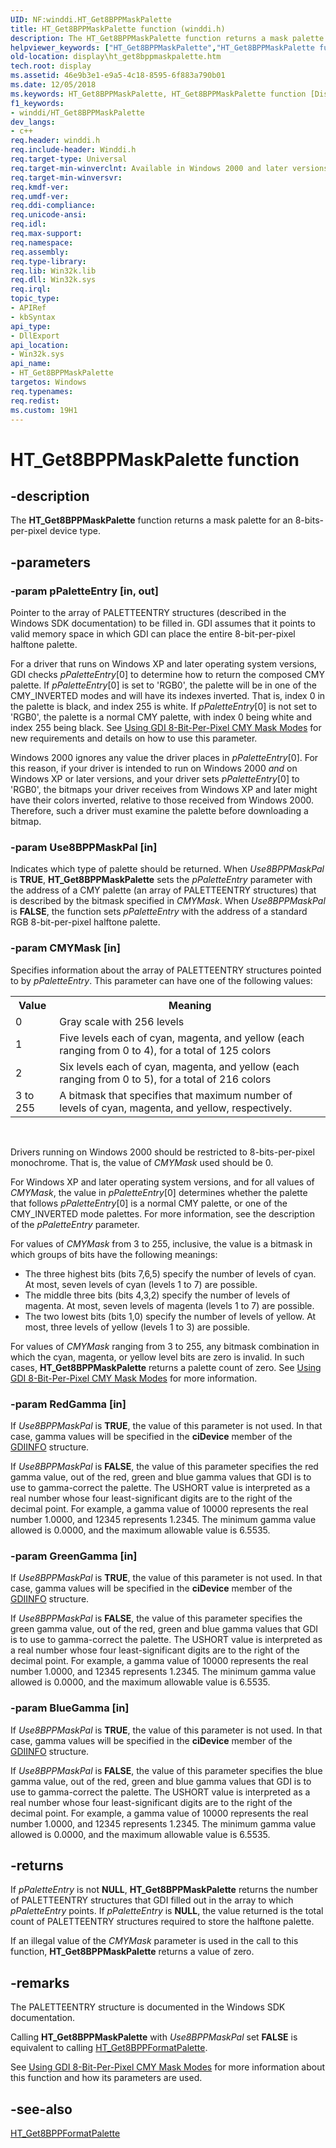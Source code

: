 ```yaml
---
UID: NF:winddi.HT_Get8BPPMaskPalette
title: HT_Get8BPPMaskPalette function (winddi.h)
description: The HT_Get8BPPMaskPalette function returns a mask palette for an 8-bits-per-pixel device type.
helpviewer_keywords: ["HT_Get8BPPMaskPalette","HT_Get8BPPMaskPalette function [Display Devices]","display.ht_get8bppmaskpalette","gdifncs_5d4e6366-f721-442d-9666-12cadfef89b9.xml","winddi/HT_Get8BPPMaskPalette"]
old-location: display\ht_get8bppmaskpalette.htm
tech.root: display
ms.assetid: 46e9b3e1-e9a5-4c18-8595-6f883a790b01
ms.date: 12/05/2018
ms.keywords: HT_Get8BPPMaskPalette, HT_Get8BPPMaskPalette function [Display Devices], display.ht_get8bppmaskpalette, gdifncs_5d4e6366-f721-442d-9666-12cadfef89b9.xml, winddi/HT_Get8BPPMaskPalette
f1_keywords:
- winddi/HT_Get8BPPMaskPalette
dev_langs:
- c++
req.header: winddi.h
req.include-header: Winddi.h
req.target-type: Universal
req.target-min-winverclnt: Available in Windows 2000 and later versions of the Windows operating systems.
req.target-min-winversvr: 
req.kmdf-ver: 
req.umdf-ver: 
req.ddi-compliance: 
req.unicode-ansi: 
req.idl: 
req.max-support: 
req.namespace: 
req.assembly: 
req.type-library: 
req.lib: Win32k.lib
req.dll: Win32k.sys
req.irql: 
topic_type:
- APIRef
- kbSyntax
api_type:
- DllExport
api_location:
- Win32k.sys
api_name:
- HT_Get8BPPMaskPalette
targetos: Windows
req.typenames: 
req.redist: 
ms.custom: 19H1
---
```


# HT_Get8BPPMaskPalette function


## -description


The <b>HT_Get8BPPMaskPalette</b> function returns a mask palette for an 8-bits-per-pixel device type.


## -parameters




### -param pPaletteEntry [in, out]

Pointer to the array of PALETTEENTRY structures (described in the Windows SDK documentation) to be filled in. GDI assumes that it points to valid memory space in which GDI can place the entire 8-bit-per-pixel halftone palette. 

For a driver that runs on Windows XP and later operating system versions, GDI checks <i>pPaletteEntry</i>[0] to determine how to return the composed CMY palette. If <i>pPaletteEntry</i>[0] is set to 'RGB0', the palette will be in one of the CMY_INVERTED modes and will have its indexes inverted. That is, index 0 in the palette is black, and index 255 is white. If <i>pPaletteEntry</i>[0] is not set to 'RGB0', the palette is a normal CMY palette, with index 0 being white and index 255 being black. See <a href="https://docs.microsoft.com/windows-hardware/drivers/display/using-gdi-8-bit-per-pixel-cmy-mask-modes">Using GDI 8-Bit-Per-Pixel CMY Mask Modes</a> for new requirements and details on how to use this parameter.

Windows 2000 ignores any value the driver places in <i>pPaletteEntry</i>[0]. For this reason, if your driver is intended to run on Windows 2000 <i>and</i> on Windows XP or later versions, and your driver sets <i>pPaletteEntry</i>[0] to 'RGB0', the bitmaps your driver receives from Windows XP and later might have their colors inverted, relative to those received from Windows 2000. Therefore, such a driver must examine the palette before downloading a bitmap.


### -param Use8BPPMaskPal [in]

Indicates which type of palette should be returned. When <i>Use8BPPMaskPal</i> is <b>TRUE</b>, <b>HT_Get8BPPMaskPalette</b> sets the <i>pPaletteEntry</i> parameter with the address of a CMY palette (an array of PALETTEENTRY structures) that is described by the bitmask specified in <i>CMYMask</i>. When <i>Use8BPPMaskPal</i> is <b>FALSE</b>, the function sets <i>pPaletteEntry</i> with the address of a standard RGB 8-bit-per-pixel halftone palette.


### -param CMYMask [in]

Specifies information about the array of PALETTEENTRY structures pointed to by <i>pPaletteEntry</i>. This parameter can have one of the following values:

<table>
<tr>
<th>Value</th>
<th>Meaning</th>
</tr>
<tr>
<td>
0

</td>
<td>
Gray scale with 256 levels

</td>
</tr>
<tr>
<td>
1

</td>
<td>
Five levels each of cyan, magenta, and yellow (each ranging from 0 to 4), for a total of 125 colors

</td>
</tr>
<tr>
<td>
2

</td>
<td>
Six levels each of cyan, magenta, and yellow (each ranging from 0 to 5), for a total of 216 colors

</td>
</tr>
<tr>
<td>
3 to 255

</td>
<td>
A bitmask that specifies that maximum number of levels of cyan, magenta, and yellow, respectively.

</td>
</tr>
</table>
 

Drivers running on Windows 2000 should be restricted to 8-bits-per-pixel monochrome. That is, the value of <i>CMYMask</i> used should be 0. 

For Windows XP and later operating system versions, and for all values of <i>CMYMask</i>, the value in <i>pPaletteEntry</i>[0] determines whether the palette that follows <i>pPaletteEntry</i>[0] is a normal CMY palette, or one of the CMY_INVERTED mode palettes. For more information, see the description of the <i>pPaletteEntry</i> parameter.

For values of <i>CMYMask</i> from 3 to 255, inclusive, the value is a bitmask in which groups of bits have the following meanings:

<ul>
<li>
The three highest bits (bits 7,6,5) specify the number of levels of cyan. At most, seven levels of cyan (levels 1 to 7) are possible.

</li>
<li>
The middle three bits (bits 4,3,2) specify the number of levels of magenta. At most, seven levels of magenta (levels 1 to 7) are possible.

</li>
<li>
The two lowest bits (bits 1,0) specify the number of levels of yellow. At most, three levels of yellow (levels 1 to 3) are possible.

</li>
</ul>
For values of <i>CMYMask</i> ranging from 3 to 255, any bitmask combination in which the cyan, magenta, or yellow level bits are zero is invalid. In such cases, <b>HT_Get8BPPMaskPalette</b> returns a palette count of zero. See <a href="https://docs.microsoft.com/windows-hardware/drivers/display/using-gdi-8-bit-per-pixel-cmy-mask-modes">Using GDI 8-Bit-Per-Pixel CMY Mask Modes</a> for more information. 


### -param RedGamma [in]

If <i>Use8BPPMaskPal</i> is <b>TRUE</b>, the value of this parameter is  not used. In that case, gamma values will be specified in the <b>ciDevice</b> member of the <a href="https://docs.microsoft.com/windows/desktop/api/winddi/ns-winddi-gdiinfo">GDIINFO</a> structure. 

If <i>Use8BPPMaskPal</i> is <b>FALSE</b>, the value of this parameter specifies the red gamma value, out of the red, green and blue gamma values that GDI is to use to gamma-correct the palette. The USHORT value is interpreted as a real number whose four least-significant digits are to the right of the decimal point. For example, a gamma value of 10000 represents the real number 1.0000, and 12345 represents 1.2345. The minimum gamma value allowed is 0.0000, and the maximum allowable value is 6.5535. 


### -param GreenGamma [in]

If <i>Use8BPPMaskPal</i> is <b>TRUE</b>, the value of this parameter is  not used. In that case, gamma values will be specified in the <b>ciDevice</b> member of the <a href="https://docs.microsoft.com/windows/desktop/api/winddi/ns-winddi-gdiinfo">GDIINFO</a> structure. 

If <i>Use8BPPMaskPal</i> is <b>FALSE</b>, the value of this parameter specifies the green gamma value, out of the red, green and blue gamma values that GDI is to use to gamma-correct the palette. The USHORT value is interpreted as a real number whose four least-significant digits are to the right of the decimal point. For example, a gamma value of 10000 represents the real number 1.0000, and 12345 represents 1.2345. The minimum gamma value allowed is 0.0000, and the maximum allowable value is 6.5535. 


### -param BlueGamma [in]

If <i>Use8BPPMaskPal</i> is <b>TRUE</b>, the value of this parameter is  not used. In that case, gamma values will be specified in the <b>ciDevice</b> member of the <a href="https://docs.microsoft.com/windows/desktop/api/winddi/ns-winddi-gdiinfo">GDIINFO</a> structure. 

If <i>Use8BPPMaskPal</i> is <b>FALSE</b>, the value of this parameter specifies the blue gamma value, out of the red, green and blue gamma values that GDI is to use to gamma-correct the palette. The USHORT value is interpreted as a real number whose four least-significant digits are to the right of the decimal point. For example, a gamma value of 10000 represents the real number 1.0000, and 12345 represents 1.2345. The minimum gamma value allowed is 0.0000, and the maximum allowable value is 6.5535. 


## -returns



If <i>pPaletteEntry</i> is not <b>NULL</b>, <b>HT_Get8BPPMaskPalette</b> returns the number of PALETTEENTRY structures that GDI filled out in the array to which <i>pPaletteEntry</i> points. If <i>pPaletteEntry</i> is <b>NULL</b>, the value returned is the total count of PALETTEENTRY structures required to store the halftone palette.

If an illegal value of the <i>CMYMask</i> parameter is used in the call to this function, <b>HT_Get8BPPMaskPalette</b> returns a value of zero.




## -remarks



The PALETTEENTRY structure is documented in the Windows SDK documentation.

Calling <b>HT_Get8BPPMaskPalette</b> with <i>Use8BPPMaskPal</i> set <b>FALSE</b> is equivalent to calling <a href="https://docs.microsoft.com/windows/desktop/api/winddi/nf-winddi-ht_get8bppformatpalette">HT_Get8BPPFormatPalette</a>.

See <a href="https://docs.microsoft.com/windows-hardware/drivers/display/using-gdi-8-bit-per-pixel-cmy-mask-modes">Using GDI 8-Bit-Per-Pixel CMY Mask Modes</a> for more information about this function and how its parameters are used.




## -see-also




<a href="https://docs.microsoft.com/windows/desktop/api/winddi/nf-winddi-ht_get8bppformatpalette">HT_Get8BPPFormatPalette</a>
 

 

